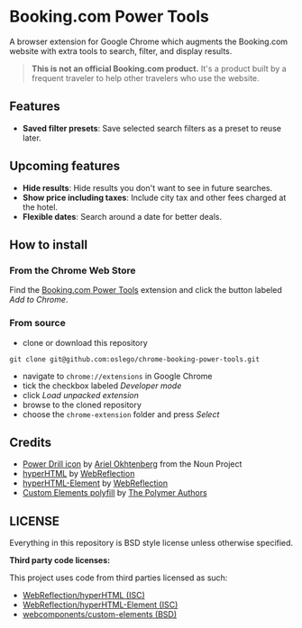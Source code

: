 # Booking.com Power Tools

A browser extension for Google Chrome which augments the Booking.com website with extra tools to search, filter, and display results.

> **This is not an official Booking.com product.** It's a product built by a frequent traveler to help other travelers who use the website.

## Features
- **Saved filter presets**:
Save selected search filters as a preset to reuse later.

## Upcoming features
- **Hide results**:
Hide results you don't want to see in future searches.
- **Show price including taxes**:
Include city tax and other fees charged at the hotel.
- **Flexible dates**:
Search around a date for better deals.

## How to install

### From the Chrome Web Store

Find the [Booking.com Power Tools](https://chrome.google.com/webstore/detail/bookingcom-power-tools/comfbhfcjlceceneaieekeljnkdkkpgo) extension and click the button labeled _Add to Chrome_.

### From source

- clone or download this repository

```
git clone git@github.com:oslego/chrome-booking-power-tools.git
```

- navigate to `chrome://extensions` in Google Chrome
- tick the checkbox labeled _Developer mode_
- click _Load unpacked extension_
- browse to the cloned repository
- choose the `chrome-extension` folder and press _Select_

## Credits
- [Power Drill icon](https://thenounproject.com/term/power-drill/255040/) by [Ariel Okhtenberg](https://thenounproject.com/aokhtenberg/) from the Noun Project
- [hyperHTML](https://github.com/WebReflection/hyperHTML) by [WebReflection](https://github.com/WebReflection)
- [hyperHTML-Element](https://github.com/WebReflection/hyperHTML-Element) by [WebReflection](https://github.com/WebReflection)
- [Custom Elements polyfill](https://github.com/webcomponents/custom-elements/) by [The Polymer Authors](https://github.com/webcomponents)

## LICENSE

Everything in this repository is BSD style license unless otherwise specified.

**Third party code licenses:**

This project uses code from third parties licensed as such:
- [WebReflection/hyperHTML (ISC)](https://github.com/WebReflection/hyperHTML/blob/master/LICENSE.txt)
- [WebReflection/hyperHTML-Element (ISC)](https://github.com/WebReflection/hyperHTML-Element/blob/master/LICENSE.txt)
- [webcomponents/custom-elements (BSD)](https://github.com/webcomponents/custom-elements/blob/master/LICENSE.md)
